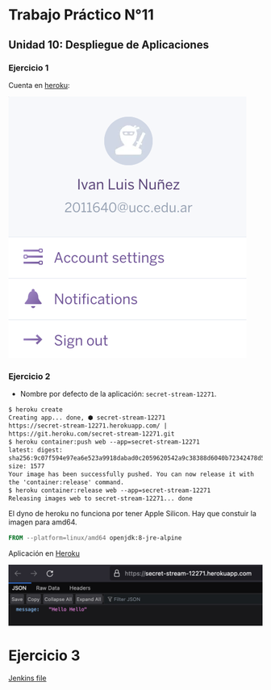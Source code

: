 # Trabajo Práctico N°11

## Unidad 10: Despliegue de Aplicaciones

### Ejercicio 1

Cuenta en [heroku](heroku.com):

![](../files/11/01-01.png)

### Ejercicio 2

- Nombre por defecto de la aplicación: `secret-stream-12271`.

```console
$ heroku create
Creating app... done, ⬢ secret-stream-12271
https://secret-stream-12271.herokuapp.com/ | https://git.heroku.com/secret-stream-12271.git
$ heroku container:push web --app=secret-stream-12271
latest: digest: sha256:9c07f594e97ea6e523a9918dabad0c2059620542a9c38388d6040b72342478d5 size: 1577
Your image has been successfully pushed. You can now release it with the 'container:release' command.
$ heroku container:release web --app=secret-stream-12271
Releasing images web to secret-stream-12271... done
```

El dyno de heroku no funciona por tener Apple Silicon.
Hay que constuir la imagen para amd64.

```Dockerfile
FROM --platform=linux/amd64 openjdk:8-jre-alpine
```

Aplicación en [Heroku](https://secret-stream-12271.herokuapp.com/)

![](../files/11/02-01.png)

# Ejercicio 3

[Jenkins file](../files/11/03-Jenkinsfile.groovy)
